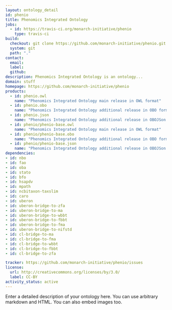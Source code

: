 ```yaml
---
layout: ontology_detail
id: phenio
title: Phenomics Integrated Ontology
jobs:
  - id: https://travis-ci.org/monarch-initiative/phenio
    type: travis-ci
build:
  checkout: git clone https://github.com/monarch-initiative/phenio.git
  system: git
  path: "."
contact:
  email: 
  label: 
  github: 
description: Phenomics Integrated Ontology is an ontology...
domain: stuff
homepage: https://github.com/monarch-initiative/phenio
products:
  - id: phenio.owl
    name: "Phenomics Integrated Ontology main release in OWL format"
  - id: phenio.obo
    name: "Phenomics Integrated Ontology additional release in OBO format"
  - id: phenio.json
    name: "Phenomics Integrated Ontology additional release in OBOJSon format"
  - id: phenio/phenio-base.owl
    name: "Phenomics Integrated Ontology main release in OWL format"
  - id: phenio/phenio-base.obo
    name: "Phenomics Integrated Ontology additional release in OBO format"
  - id: phenio/phenio-base.json
    name: "Phenomics Integrated Ontology additional release in OBOJSon format"
dependencies:
- id: nbo
- id: fao
- id: oba
- id: stato
- id: bfo
- id: hsapdv
- id: mpath
- id: ncbitaxon-taxslim
- id: caro
- id: uberon
- id: uberon-bridge-to-zfa
- id: uberon-bridge-to-ma
- id: uberon-bridge-to-wbbt
- id: uberon-bridge-to-fbbt
- id: uberon-bridge-to-fma
- id: uberon-bridge-to-nifstd
- id: cl-bridge-to-ma
- id: cl-bridge-to-fma
- id: cl-bridge-to-wbbt
- id: cl-bridge-to-fbbt
- id: cl-bridge-to-zfa

tracker: https://github.com/monarch-initiative/phenio/issues
license:
  url: http://creativecommons.org/licenses/by/3.0/
  label: CC-BY
activity_status: active
---
```


Enter a detailed description of your ontology here. You can use arbitrary markdown and HTML.
You can also embed images too.

